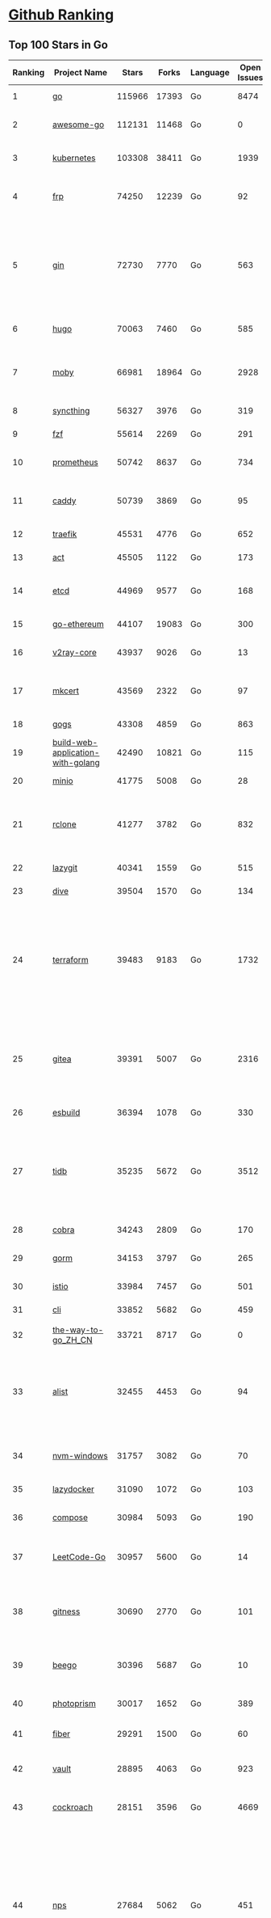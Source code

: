 [Github Ranking](../README.md)
==========

## Top 100 Stars in Go

| Ranking | Project Name | Stars | Forks | Language | Open Issues | Description | Last Commit |
| ------- | ------------ | ----- | ----- | -------- | ----------- | ----------- | ----------- |
| 1 | [go](https://github.com/golang/go) | 115966 | 17393 | Go | 8474 | The Go programming language | 2023-11-25T19:11:31Z |
| 2 | [awesome-go](https://github.com/avelino/awesome-go) | 112131 | 11468 | Go | 0 | A curated list of awesome Go frameworks, libraries and software | 2023-11-25T09:40:14Z |
| 3 | [kubernetes](https://github.com/kubernetes/kubernetes) | 103308 | 38411 | Go | 1939 | Production-Grade Container Scheduling and Management | 2023-11-26T08:03:53Z |
| 4 | [frp](https://github.com/fatedier/frp) | 74250 | 12239 | Go | 92 | A fast reverse proxy to help you expose a local server behind a NAT or firewall to the internet. | 2023-11-22T06:35:37Z |
| 5 | [gin](https://github.com/gin-gonic/gin) | 72730 | 7770 | Go | 563 | Gin is a HTTP web framework written in Go (Golang). It features a Martini-like API with much better performance -- up to 40 times faster. If you need smashing performance, get yourself some Gin. | 2023-11-20T22:53:54Z |
| 6 | [hugo](https://github.com/gohugoio/hugo) | 70063 | 7460 | Go | 585 | The world’s fastest framework for building websites. | 2023-11-26T05:44:50Z |
| 7 | [moby](https://github.com/moby/moby) | 66981 | 18964 | Go | 2928 | The Moby Project - a collaborative project for the container ecosystem to assemble container-based systems | 2023-11-24T18:00:12Z |
| 8 | [syncthing](https://github.com/syncthing/syncthing) | 56327 | 3976 | Go | 319 | Open Source Continuous File Synchronization | 2023-11-24T08:33:24Z |
| 9 | [fzf](https://github.com/junegunn/fzf) | 55614 | 2269 | Go | 291 | :cherry_blossom: A command-line fuzzy finder | 2023-11-26T00:01:43Z |
| 10 | [prometheus](https://github.com/prometheus/prometheus) | 50742 | 8637 | Go | 734 | The Prometheus monitoring system and time series database. | 2023-11-26T07:27:52Z |
| 11 | [caddy](https://github.com/caddyserver/caddy) | 50739 | 3869 | Go | 95 | Fast and extensible multi-platform HTTP/1-2-3 web server with automatic HTTPS | 2023-11-24T01:54:29Z |
| 12 | [traefik](https://github.com/traefik/traefik) | 45531 | 4776 | Go | 652 | The Cloud Native Application Proxy | 2023-11-25T17:11:20Z |
| 13 | [act](https://github.com/nektos/act) | 45505 | 1122 | Go | 173 | Run your GitHub Actions locally 🚀 | 2023-11-23T07:05:24Z |
| 14 | [etcd](https://github.com/etcd-io/etcd) | 44969 | 9577 | Go | 168 | Distributed reliable key-value store for the most critical data of a distributed system | 2023-11-25T21:30:57Z |
| 15 | [go-ethereum](https://github.com/ethereum/go-ethereum) | 44107 | 19083 | Go | 300 | Official Go implementation of the Ethereum protocol | 2023-11-25T15:28:27Z |
| 16 | [v2ray-core](https://github.com/v2ray/v2ray-core) | 43937 | 9026 | Go | 13 | A platform for building proxies to bypass network restrictions. | 2023-11-16T03:42:53Z |
| 17 | [mkcert](https://github.com/FiloSottile/mkcert) | 43569 | 2322 | Go | 97 | A simple zero-config tool to make locally trusted development certificates with any names you'd like. | 2023-11-25T04:27:15Z |
| 18 | [gogs](https://github.com/gogs/gogs) | 43308 | 4859 | Go | 863 | Gogs is a painless self-hosted Git service | 2023-11-26T04:27:25Z |
| 19 | [build-web-application-with-golang](https://github.com/astaxie/build-web-application-with-golang) | 42490 | 10821 | Go | 115 | A golang ebook intro how to build a web with golang | 2023-11-23T20:56:37Z |
| 20 | [minio](https://github.com/minio/minio) | 41775 | 5008 | Go | 28 | High Performance Object Storage for AI | 2023-11-26T09:32:59Z |
| 21 | [rclone](https://github.com/rclone/rclone) | 41277 | 3782 | Go | 832 | "rsync for cloud storage" - Google Drive, S3, Dropbox, Backblaze B2, One Drive, Swift, Hubic, Wasabi, Google Cloud Storage, Yandex Files | 2023-11-26T05:36:57Z |
| 22 | [lazygit](https://github.com/jesseduffield/lazygit) | 40341 | 1559 | Go | 515 | simple terminal UI for git commands | 2023-11-24T18:22:00Z |
| 23 | [dive](https://github.com/wagoodman/dive) | 39504 | 1570 | Go | 134 | A tool for exploring each layer in a docker image | 2023-11-04T09:41:27Z |
| 24 | [terraform](https://github.com/hashicorp/terraform) | 39483 | 9183 | Go | 1732 | Terraform enables you to safely and predictably create, change, and improve infrastructure. It is a source-available tool that codifies APIs into declarative configuration files that can be shared amongst team members, treated as code, edited, reviewed, and versioned. | 2023-11-24T17:22:35Z |
| 25 | [gitea](https://github.com/go-gitea/gitea) | 39391 | 5007 | Go | 2316 | Git with a cup of tea! Painless self-hosted all-in-one software development service, including Git hosting, code review, team collaboration, package registry and CI/CD | 2023-11-26T09:41:04Z |
| 26 | [esbuild](https://github.com/evanw/esbuild) | 36394 | 1078 | Go | 330 | An extremely fast bundler for the web | 2023-11-24T18:05:25Z |
| 27 | [tidb](https://github.com/pingcap/tidb) | 35235 | 5672 | Go | 3512 | TiDB is an open-source, cloud-native, distributed, MySQL-Compatible database for elastic scale and real-time analytics. Try AI-powered Chat2Query free at : https://tidbcloud.com/free-trial | 2023-11-26T09:44:14Z |
| 28 | [cobra](https://github.com/spf13/cobra) | 34243 | 2809 | Go | 170 | A Commander for modern Go CLI interactions | 2023-11-26T08:01:11Z |
| 29 | [gorm](https://github.com/go-gorm/gorm) | 34153 | 3797 | Go | 265 | The fantastic ORM library for Golang, aims to be developer friendly | 2023-11-24T09:46:38Z |
| 30 | [istio](https://github.com/istio/istio) | 33984 | 7457 | Go | 501 | Connect, secure, control, and observe services. | 2023-11-26T06:42:28Z |
| 31 | [cli](https://github.com/cli/cli) | 33852 | 5682 | Go | 459 | GitHub’s official command line tool | 2023-11-25T02:36:27Z |
| 32 | [the-way-to-go_ZH_CN](https://github.com/unknwon/the-way-to-go_ZH_CN) | 33721 | 8717 | Go | 0 | 《The Way to Go》中文译本，中文正式名《Go 入门指南》 | 2023-08-12T01:54:36Z |
| 33 | [alist](https://github.com/alist-org/alist) | 32455 | 4453 | Go | 94 | 🗂️A file list/WebDAV program that supports multiple storages, powered by Gin and Solidjs. / 一个支持多存储的文件列表/WebDAV程序，使用 Gin 和 Solidjs。 | 2023-11-25T12:27:30Z |
| 34 | [nvm-windows](https://github.com/coreybutler/nvm-windows) | 31757 | 3082 | Go | 70 | A node.js version management utility for Windows. Ironically written in Go. | 2023-11-22T20:01:44Z |
| 35 | [lazydocker](https://github.com/jesseduffield/lazydocker) | 31090 | 1072 | Go | 103 | The lazier way to manage everything docker | 2023-11-22T23:22:44Z |
| 36 | [compose](https://github.com/docker/compose) | 30984 | 5093 | Go | 190 | Define and run multi-container applications with Docker | 2023-11-24T09:46:33Z |
| 37 | [LeetCode-Go](https://github.com/halfrost/LeetCode-Go) | 30957 | 5600 | Go | 14 | ✅ Solutions to LeetCode by Go, 100% test coverage, runtime beats 100% / LeetCode 题解 | 2023-10-11T23:26:58Z |
| 38 | [gitness](https://github.com/harness/gitness) | 30690 | 2770 | Go | 101 | Gitness is an Open Source developer platform with Source Control management, Continuous Integration and Continuous Delivery. | 2023-11-22T23:35:21Z |
| 39 | [beego](https://github.com/beego/beego) | 30396 | 5687 | Go | 10 | beego is an open-source, high-performance web framework for the Go programming language. | 2023-11-24T13:02:54Z |
| 40 | [photoprism](https://github.com/photoprism/photoprism) | 30017 | 1652 | Go | 389 | AI-Powered Photos App for the Decentralized Web 🌈💎✨ | 2023-11-23T16:24:51Z |
| 41 | [fiber](https://github.com/gofiber/fiber) | 29291 | 1500 | Go | 60 | ⚡️ Express inspired web framework written in Go | 2023-11-23T22:07:39Z |
| 42 | [vault](https://github.com/hashicorp/vault) | 28895 | 4063 | Go | 923 | A tool for secrets management, encryption as a service, and privileged access management | 2023-11-24T22:39:41Z |
| 43 | [cockroach](https://github.com/cockroachdb/cockroach) | 28151 | 3596 | Go | 4669 | CockroachDB - the open source, cloud-native distributed SQL database. | 2023-11-26T07:37:36Z |
| 44 | [nps](https://github.com/ehang-io/nps) | 27684 | 5062 | Go | 451 | 一款轻量级、高性能、功能强大的内网穿透代理服务器。支持tcp、udp、socks5、http等几乎所有流量转发，可用来访问内网网站、本地支付接口调试、ssh访问、远程桌面，内网dns解析、内网socks5代理等等……，并带有功能强大的web管理端。a lightweight, high-performance, powerful intranet penetration proxy server, with a powerful web management terminal. | 2023-09-25T03:11:16Z |
| 45 | [minikube](https://github.com/kubernetes/minikube) | 27578 | 4787 | Go | 930 | Run Kubernetes locally | 2023-11-24T10:28:55Z |
| 46 | [consul](https://github.com/hashicorp/consul) | 27312 | 4427 | Go | 1112 | Consul is a distributed, highly available, and data center aware solution to connect and configure applications across dynamic, distributed infrastructure. | 2023-11-24T22:39:08Z |
| 47 | [echo](https://github.com/labstack/echo) | 27101 | 2236 | Go | 51 | High performance, minimalist Go web framework | 2023-11-21T07:44:20Z |
| 48 | [pocketbase](https://github.com/pocketbase/pocketbase) | 26951 | 1141 | Go | 39 | Open Source realtime backend in 1 file | 2023-11-20T19:47:42Z |
| 49 | [go-zero](https://github.com/zeromicro/go-zero) | 26406 | 3730 | Go | 336 | A cloud-native Go microservices framework with cli tool for productivity. | 2023-11-24T13:27:06Z |
| 50 | [v2ray-core](https://github.com/v2fly/v2ray-core) | 25824 | 4323 | Go | 29 | A platform for building proxies to bypass network restrictions. | 2023-11-26T08:18:37Z |
| 51 | [kit](https://github.com/go-kit/kit) | 25639 | 2479 | Go | 35 | A standard library for microservices. | 2023-11-11T14:47:21Z |
| 52 | [helm](https://github.com/helm/helm) | 25263 | 6932 | Go | 289 | The Kubernetes Package Manager | 2023-11-24T10:24:45Z |
| 53 | [croc](https://github.com/schollz/croc) | 25095 | 1029 | Go | 119 | Easily and securely send things from one computer to another :crocodile: :package: | 2023-11-13T22:35:39Z |
| 54 | [k3s](https://github.com/k3s-io/k3s) | 25055 | 2160 | Go | 153 | Lightweight Kubernetes | 2023-11-24T08:46:58Z |
| 55 | [viper](https://github.com/spf13/viper) | 24598 | 2021 | Go | 382 | Go configuration with fangs | 2023-11-23T17:49:14Z |
| 56 | [iris](https://github.com/kataras/iris) | 24482 | 2494 | Go | 94 | The fastest HTTP/2 Go Web Framework. New, modern and easy to learn. Fast development with Code you control. Unbeatable cost-performance ratio :rocket: | 2023-11-20T07:22:11Z |
| 57 | [milvus](https://github.com/milvus-io/milvus) | 24230 | 2619 | Go | 478 | A cloud-native vector database, storage for next generation AI applications | 2023-11-26T07:51:02Z |
| 58 | [nsq](https://github.com/nsqio/nsq) | 23937 | 2902 | Go | 51 | A realtime distributed messaging platform | 2023-11-14T10:38:59Z |
| 59 | [faas](https://github.com/openfaas/faas) | 23716 | 1891 | Go | 27 | OpenFaaS - Serverless Functions Made Simple | 2023-11-02T15:54:25Z |
| 60 | [logrus](https://github.com/sirupsen/logrus) | 23458 | 2319 | Go | 3 | Structured, pluggable logging for Go. | 2023-11-19T16:07:14Z |
| 61 | [rancher](https://github.com/rancher/rancher) | 21805 | 2923 | Go | 2684 | Complete container management platform | 2023-11-24T21:03:30Z |
| 62 | [kratos](https://github.com/go-kratos/kratos) | 21721 | 3952 | Go | 26 | Your ultimate Go microservices framework for the cloud-native era. | 2023-11-23T00:25:05Z |
| 63 | [restic](https://github.com/restic/restic) | 21692 | 1392 | Go | 408 | Fast, secure, efficient backup program | 2023-11-25T17:12:10Z |
| 64 | [filebrowser](https://github.com/filebrowser/filebrowser) | 21494 | 2544 | Go | 52 | 📂 Web File Browser | 2023-11-26T01:55:39Z |
| 65 | [delve](https://github.com/go-delve/delve) | 21336 | 2135 | Go | 91 | Delve is a debugger for the Go programming language. | 2023-11-26T09:52:37Z |
| 66 | [harbor](https://github.com/goharbor/harbor) | 21245 | 4491 | Go | 552 | An open source trusted cloud native registry project that stores, signs, and scans content. | 2023-11-26T06:59:26Z |
| 67 | [colly](https://github.com/gocolly/colly) | 21218 | 1677 | Go | 141 | Elegant Scraper and Crawler Framework for Golang | 2023-11-21T16:36:11Z |
| 68 | [bubbletea](https://github.com/charmbracelet/bubbletea) | 21005 | 650 | Go | 53 | A powerful little TUI framework 🏗 | 2023-11-19T13:46:15Z |
| 69 | [go-micro](https://github.com/go-micro/go-micro) | 20986 | 2352 | Go | 85 | A Go microservices framework | 2023-11-19T13:06:57Z |
| 70 | [cli](https://github.com/urfave/cli) | 20983 | 1699 | Go | 41 | A simple, fast, and fun package for building command line apps in Go | 2023-10-11T00:53:00Z |
| 71 | [loki](https://github.com/grafana/loki) | 20621 | 3047 | Go | 1108 | Like Prometheus, but for logs. | 2023-11-26T09:51:21Z |
| 72 | [learn-go-with-tests](https://github.com/quii/learn-go-with-tests) | 20508 | 2711 | Go | 40 | Learn Go with test-driven development | 2023-11-10T20:55:38Z |
| 73 | [memos](https://github.com/usememos/memos) | 20469 | 1490 | Go | 195 | A privacy-first, lightweight note-taking service. Easily capture and share your great thoughts. | 2023-11-25T14:56:34Z |
| 74 | [fasthttp](https://github.com/valyala/fasthttp) | 20394 | 1696 | Go | 72 | Fast HTTP package for Go. Tuned for high performance. Zero memory allocations in hot paths. Up to 10x faster than net/http | 2023-11-25T18:33:53Z |
| 75 | [websocket](https://github.com/gorilla/websocket) | 20216 | 3455 | Go | 35 | Package gorilla/websocket is a fast, well-tested and widely used WebSocket implementation for Go. | 2023-11-22T20:24:10Z |
| 76 | [podman](https://github.com/containers/podman) | 19822 | 2108 | Go | 458 | Podman: A tool for managing OCI containers and pods. | 2023-11-26T09:57:45Z |
| 77 | [dgraph](https://github.com/dgraph-io/dgraph) | 19758 | 1504 | Go | 213 | The high-performance database for modern applications | 2023-10-30T15:46:32Z |
| 78 | [mux](https://github.com/gorilla/mux) | 19524 | 1821 | Go | 11 | Package gorilla/mux is a powerful HTTP router and URL matcher for building Go web servers with 🦍 | 2023-11-16T18:56:17Z |
| 79 | [Cloudreve](https://github.com/cloudreve/Cloudreve) | 19455 | 3206 | Go | 205 | 🌩支持多家云存储的云盘系统 (Self-hosted file management and sharing system, supports multiple storage providers) | 2023-11-25T06:48:22Z |
| 80 | [AdGuardHome](https://github.com/AdguardTeam/AdGuardHome) | 19449 | 1579 | Go | 906 | Network-wide ads & trackers blocking DNS server | 2023-11-24T12:47:21Z |
| 81 | [loki](https://github.com/grafana/loki) | 20621 | 3047 | Go | 1108 | Like Prometheus, but for logs. | 2023-11-26T09:51:21Z |
| 82 | [learn-go-with-tests](https://github.com/quii/learn-go-with-tests) | 20508 | 2711 | Go | 40 | Learn Go with test-driven development | 2023-11-10T20:55:38Z |
| 83 | [memos](https://github.com/usememos/memos) | 20469 | 1490 | Go | 195 | A privacy-first, lightweight note-taking service. Easily capture and share your great thoughts. | 2023-11-25T14:56:34Z |
| 84 | [fasthttp](https://github.com/valyala/fasthttp) | 20394 | 1696 | Go | 72 | Fast HTTP package for Go. Tuned for high performance. Zero memory allocations in hot paths. Up to 10x faster than net/http | 2023-11-25T18:33:53Z |
| 85 | [websocket](https://github.com/gorilla/websocket) | 20216 | 3455 | Go | 35 | Package gorilla/websocket is a fast, well-tested and widely used WebSocket implementation for Go. | 2023-11-22T20:24:10Z |
| 86 | [zap](https://github.com/uber-go/zap) | 20045 | 1437 | Go | 100 | Blazing fast, structured, leveled logging in Go. | 2023-11-25T06:31:58Z |
| 87 | [podman](https://github.com/containers/podman) | 19822 | 2108 | Go | 458 | Podman: A tool for managing OCI containers and pods. | 2023-11-26T09:57:45Z |
| 88 | [dgraph](https://github.com/dgraph-io/dgraph) | 19758 | 1504 | Go | 213 | The high-performance database for modern applications | 2023-10-30T15:46:32Z |
| 89 | [mux](https://github.com/gorilla/mux) | 19524 | 1821 | Go | 11 | Package gorilla/mux is a powerful HTTP router and URL matcher for building Go web servers with 🦍 | 2023-11-16T18:56:17Z |
| 90 | [AdGuardHome](https://github.com/AdguardTeam/AdGuardHome) | 19449 | 1579 | Go | 906 | Network-wide ads & trackers blocking DNS server | 2023-11-24T12:47:21Z |
| 91 | [trivy](https://github.com/aquasecurity/trivy) | 19401 | 1963 | Go | 162 | Find vulnerabilities, misconfigurations, secrets, SBOM in containers, Kubernetes, code repositories, clouds and more | 2023-11-26T06:20:11Z |
| 92 | [Xray-core](https://github.com/XTLS/Xray-core) | 19291 | 3325 | Go | 402 | Xray, Penetrates Everything. Also the best v2ray-core, with XTLS support. Fully compatible configuration. | 2023-11-26T09:54:03Z |
| 93 | [wails](https://github.com/wailsapp/wails) | 19289 | 970 | Go | 191 | Create beautiful applications using Go | 2023-11-26T02:31:07Z |
| 94 | [grpc-go](https://github.com/grpc/grpc-go) | 19143 | 4194 | Go | 123 | The Go language implementation of gRPC. HTTP/2 based RPC | 2023-11-22T18:09:55Z |
| 95 | [ollama](https://github.com/jmorganca/ollama) | 19080 | 1018 | Go | 207 | Get up and running with Llama 2 and other large language models locally | 2023-11-26T05:30:35Z |
| 96 | [seaweedfs](https://github.com/seaweedfs/seaweedfs) | 18700 | 2070 | Go | 233 | SeaweedFS is a fast distributed storage system for blobs, objects, files, and data lake, for billions of files! Blob store has O(1) disk seek, cloud tiering. Filer supports Cloud Drive, cross-DC active-active replication, Kubernetes, POSIX FUSE mount, S3 API, S3 Gateway, Hadoop, WebDAV, encryption, Erasure Coding. | 2023-11-24T14:40:45Z |
| 97 | [jaeger](https://github.com/jaegertracing/jaeger) | 18670 | 2289 | Go | 333 | CNCF Jaeger, a Distributed Tracing Platform | 2023-11-26T09:07:48Z |
| 98 | [go-redis](https://github.com/redis/go-redis) | 18366 | 2218 | Go | 203 | Redis Go client | 2023-11-20T15:18:40Z |
| 99 | [CasaOS](https://github.com/IceWhaleTech/CasaOS) | 18297 | 1004 | Go | 225 | CasaOS - A simple, easy-to-use, elegant open-source Personal Cloud system. | 2023-11-20T09:02:07Z |
| 100 | [pulumi](https://github.com/pulumi/pulumi) | 18272 | 1001 | Go | 1837 | Pulumi - Infrastructure as Code in any programming language. Build infrastructure intuitively on any cloud using familiar languages 🚀 | 2023-11-24T19:02:14Z |

